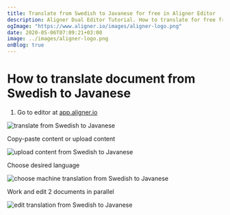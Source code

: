 ```yaml
---
title: Translate from Swedish to Javanese for free in Aligner Editor
description: Aligner Dual Editor Tutorial. How to translate for free from Swedish to Javanese. Aligner is multilingual document management platform. 
ogImage: "https://www.aligner.io/images/aligner-logo.png"
date: 2020-05-06T07:09:21+03:00
image: ../images/aligner-logo.png
onBlog: true
---
```


# How to translate document from Swedish to Javanese

1. Go to editor at [app.aligner.io](https://app.aligner.io "Aligner App web page")

![translate from Swedish to Javanese](../aligner-blank-editor.png "translate from Swedish to Javanese")

Copy-paste content or upload content

![upload content from Swedish to Javanese](../aligner-uploaded-document.png "upload content from Swedish to Javanese")

Choose desired language

![choose machine translation from Swedish to Javanese](../aligner-language-dropdown.png "choose machine translation from Swedish to Javanese")

Work and edit 2 documents in parallel

![edit translation from Swedish to Javanese](../aligner-double-sitded-editor.png "edit translation from Swedish to Javanese")

